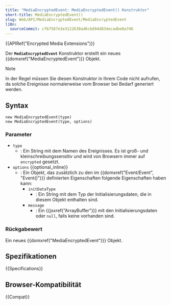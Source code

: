 ```yaml
---
title: "MediaEncryptedEvent: MediaEncryptedEvent() Konstruktor"
short-title: MediaEncryptedEvent()
slug: Web/API/MediaEncryptedEvent/MediaEncryptedEvent
l10n:
  sourceCommit: cfb7587e3e3122630ad6cbd94d834ecadbe0a746
---
```


{{APIRef("Encrypted Media Extensions")}}

Der **`MediaEncryptedEvent`** Konstruktor erstellt ein neues {{domxref("MediaEncryptedEvent")}} Objekt.

> [!NOTE]
> In der Regel müssen Sie diesen Konstruktor in Ihrem Code nicht aufrufen, da solche Ereignisse normalerweise vom Browser bei Bedarf generiert werden.

## Syntax

```js-nolint
new MediaEncryptedEvent(type)
new MediaEncryptedEvent(type, options)
```

### Parameter

- `type`
  - : Ein String mit dem Namen des Ereignisses. Es ist groß- und kleinschreibungssensitiv und wird von Browsern immer auf `encrypted` gesetzt.
- `options` {{optional_inline}}
  - : Ein Objekt, das zusätzlich zu den im {{domxref("Event/Event", "Event()")}} definierten Eigenschaften folgende Eigenschaften haben kann:
    - `initDataType`
      - : Ein String mit dem Typ der Initialisierungsdaten, die in diesem Objekt enthalten sind.
    - `message`
      - : Ein {{jsxref("ArrayBuffer")}} mit den Initialisierungsdaten oder `null`, falls keine vorhanden sind.

### Rückgabewert

Ein neues {{domxref("MediaEncryptedEvent")}} Objekt.

## Spezifikationen

{{Specifications}}

## Browser-Kompatibilität

{{Compat}}
